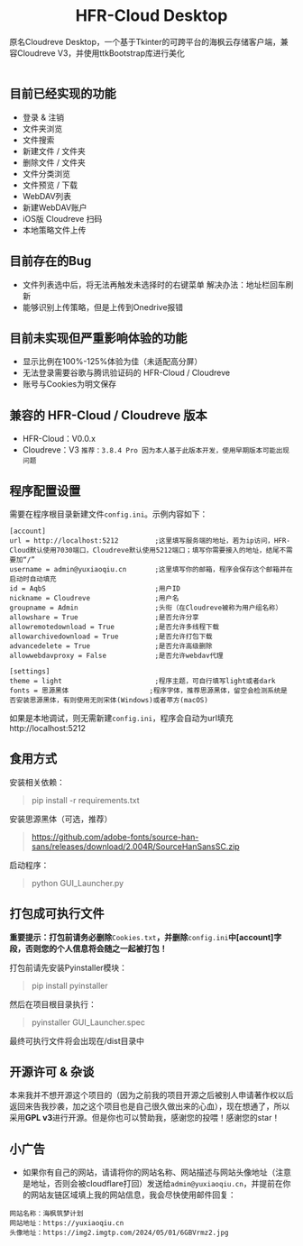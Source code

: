 <p align = "center">
<h1><center>HFR-Cloud Desktop</center></h1>
原名Cloudreve Desktop，一个基于Tkinter的可跨平台的海枫云存储客户端，兼容Cloudreve V3，并使用ttkBootstrap库进行美化
<br><br>

## 目前已经实现的功能
- 登录 & 注销
- 文件夹浏览
- 文件搜索
- 新建文件 / 文件夹
- 删除文件 / 文件夹
- 文件分类浏览
- 文件预览 / 下载
- WebDAV列表
- 新建WebDAV账户
- iOS版 Cloudreve 扫码
- 本地策略文件上传

## 目前存在的Bug
- 文件列表选中后，将无法再触发未选择时的右键菜单 解决办法：地址栏回车刷新
- 能够识别上传策略，但是上传到Onedrive报错

## 目前未实现但严重影响体验的功能
- 显示比例在100%-125%体验为佳（未适配高分屏）
- 无法登录需要谷歌与腾讯验证码的 HFR-Cloud / Cloudreve
- 账号与Cookies为明文保存

## 兼容的 HFR-Cloud / Cloudreve 版本
- HFR-Cloud：V0.0.x
- Cloudreve：V3 `推荐：3.8.4 Pro 因为本人基于此版本开发，使用早期版本可能出现问题`

## 程序配置设置
需要在程序根目录新建文件`config.ini`。示例内容如下：
```
[account]
url = http://localhost:5212         ;这里填写服务端的地址，若为ip访问，HFR-Cloud默认使用7030端口，Cloudreve默认使用5212端口；填写你需要接入的地址，结尾不需要加“/”
username = admin@yuxiaoqiu.cn       ;这里填写你的邮箱，程序会保存这个邮箱并在启动时自动填充
id = AqbS                           ;用户ID
nickname = Cloudreve                ;用户名
groupname = Admin                   ;头衔（在Cloudreve被称为用户组名称）
allowshare = True                   ;是否允许分享
allowremotedownload = True          ;是否允许多线程下载
allowarchivedownload = True         ;是否允许打包下载
advancedelete = True                ;是否允许高级删除
allowwebdavproxy = False            ;是否允许webdav代理

[settings]
theme = light                       ;程序主题，可自行填写light或者dark
fonts = 思源黑体                    ;程序字体，推荐思源黑体，留空会检测系统是否安装思源黑体，有则使用无则宋体(Windows)或者苹方(macOS)
```

如果是本地调试，则无需新建`config.ini`，程序会自动为url填充http://localhost:5212

## 食用方式

安装相关依赖：
> pip install -r requirements.txt

安装思源黑体（可选，推荐）
> https://github.com/adobe-fonts/source-han-sans/releases/download/2.004R/SourceHanSansSC.zip

启动程序：
> python GUI_Launcher.py

## 打包成可执行文件

**重要提示：打包前请务必删除**`Cookies.txt`**，并删除**`config.ini`**中[account]字段，否则您的个人信息将会随之一起被打包！**

打包前请先安装Pyinstaller模块：
>pip install pyinstaller

然后在项目根目录执行：
>pyinstaller GUI_Launcher.spec

最终可执行文件将会出现在/dist目录中

## 开源许可 & 杂谈
本来我并不想开源这个项目的（因为之前我的项目开源之后被别人申请著作权以后返回来告我抄袭，加之这个项目也是自己很久做出来的心血），现在想通了，所以采用**GPL v3**进行开源。但是你也可以赞助我，感谢您的投喂！感谢您的star！

## 小广告
- 如果你有自己的网站，请请将你的网站名称、网站描述与网站头像地址（注意是地址，否则会被cloudflare打回）发送给`admin@yuxiaoqiu.cn`，并提前在你的网站友链区域填上我的网站信息，我会尽快使用邮件回复：
```
网站名称：海枫筑梦计划
网站地址：https://yuxiaoqiu.cn
头像地址：https://img2.imgtp.com/2024/05/01/6GBVrmz2.jpg
```
